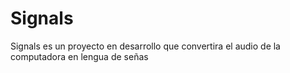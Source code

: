 # Signals
Signals es un proyecto en desarrollo que convertira el audio de la computadora en lengua de señas
